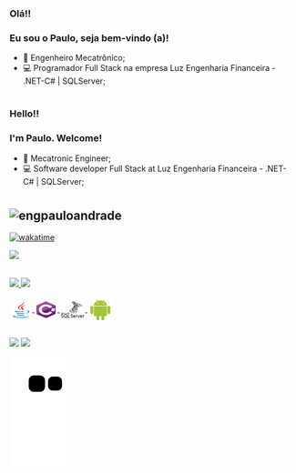 ### Olá!! 

### Eu sou o Paulo, seja bem-vindo (a)!


- :construction_worker: Engenheiro Mecatrônico;
- :computer: Programador Full Stack na empresa Luz Engenharia Financeira - .NET-C# | SQLServer;

#
### Hello!! 

### I'm Paulo. Welcome!


- :construction_worker: Mecatronic Engineer;
- :computer: Software developer Full Stack at Luz Engenharia Financeira - .NET-C# | SQLServer;


#
   ## <img src="https://komarev.com/ghpvc/?username=engpauloandrade&color=green" alt="engpauloandrade" />
   [![wakatime](https://wakatime.com/badge/user/75e04c6a-674e-452a-8d7d-4fc5400a2034.svg)](https://wakatime.com/@75e04c6a-674e-452a-8d7d-4fc5400a2034)
   <p align="left"> <img src="https://github-readme-stats.vercel.app/api/wakatime?username=deandradeph&theme=dracula&layout=compact" />


##

<div>
  <a href="https://github.com/engpauloandrade">
  <img height="180em" src="https://github-readme-stats.vercel.app/api?username=engpauloandrade&show_icons=true&theme=dracula&include_all_commits=true&count_private=true"/>
  <img height="180em" src="https://github-readme-stats.vercel.app/api/top-langs/?username=engpauloandrade&layout=compact&langs_count=7&theme=dracula"/>
</div>
  
  <div style="display: inline_block"><br>
  <img align="center" alt="Paulo-Java" height="30" width="40" src="https://github.com/devicons/devicon/blob/master/icons/java/java-original.svg">

  <img align="center" alt="Paulo-csharp" height="30" width="40" src="https://github.com/devicons/devicon/blob/master/icons/csharp/csharp-original.svg">
     
  <img align="center" alt="Paulo-sqlserver" height="40" width="45" src="https://github.com/devicons/devicon/blob/master/icons/microsoftsqlserver/microsoftsqlserver-plain-wordmark.svg">
     
  <img align="center" alt="Paulo-android" height="40" width="45" src="https://github.com/devicons/devicon/blob/master/icons/android/android-original.svg">
     
     
     
</div>
  
  ##
  
  </div>
  <a href="https://www.linkedin.com/in/paulo-andrade-7b8917b3/" target="_blank"><img src="https://img.shields.io/badge/-LinkedIn-%230077B5?style=for-the-badge&logo=linkedin&logoColor=white" target="_blank"></a> 
  <a href = "mailto:deandradeph@gmail.com"><img src="https://img.shields.io/badge/-Gmail-%23333?style=for-the-badge&logo=gmail&logoColor=white" target="_blank"></a>
 
 
  ![Snake animation](https://github.com/rafaballerini/rafaballerini/blob/output/github-contribution-grid-snake.svg)
 

